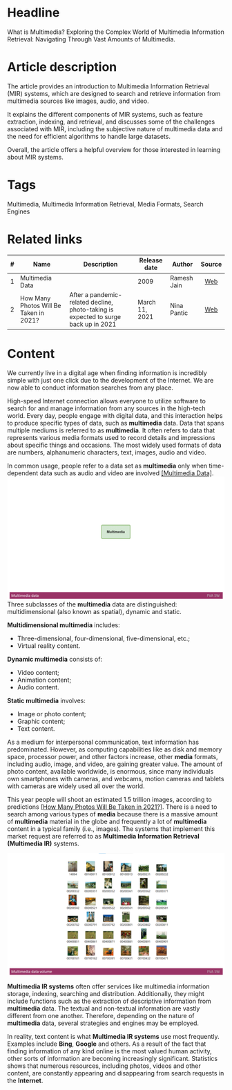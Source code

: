 # Headline
What is Multimedia?
Exploring the Complex World of Multimedia Information Retrieval: Navigating Through Vast Amounts of Multimedia.

# Article description
The article provides an introduction to Multimedia Information Retrieval (MIR) systems, which are designed to search and retrieve information from multimedia sources like images, audio, and video. 

It explains the different components of MIR systems, such as feature extraction, indexing, and retrieval, and discusses some of the challenges associated with MIR, including the subjective nature of multimedia data and the need for efficient algorithms to handle large datasets. 

Overall, the article offers a helpful overview for those interested in learning about MIR systems. 

# Tags
Multimedia, Multimedia Information Retrieval, Media Formats, Search Engines

# Related links
| # | Name                 | Description           | Release date           |  Author                 | Source        |
| - | ---------------------|---------------------- |----------------------- | ----------------------- |:-------------:|
| 1 | Multimedia Data      | | 2009 | Ramesh Jain | [Web](https://link.springer.com/referenceworkentry/10.1007%2F978-0-387-39940-9_1008) |
| 2 | How Many Photos Will Be Taken in 2021? |After a pandemic-related decline, photo-taking is expected to surge back up in 2021| March 11, 2021 |Nina Pantic|[Web](https://blog.mylio.com/how-many-photos-will-be-taken-in-2021-stats/)|


# Content
We currently live in a digital age when finding information is incredibly simple with just one click due to the development of the Internet. 
We are now able to conduct information searches from any place.

High-speed Internet connection allows everyone to utilize software to search for and manage information from any sources in the high-tech world.
Every day, people engage with digital data, and this interaction helps to produce specific types of data, such as **multimedia** data.
Data that spans multiple mediums is referred to as **multimedia**.
It often refers to data that represents various media formats used to record details and impressions about specific things and occasions. 
The most widely used formats of data are numbers, alphanumeric characters, text, images, audio and video.

In common usage, people refer to a data set as **multimedia** only when time-dependent data such as audio and video are involved [[Multimedia Data]](https://link.springer.com/referenceworkentry/10.1007%2F978-0-387-39940-9_1008).
<img src="Images/Multimediadata.gif" alt="Multimediadata.gif"/>
Three subclasses of the **multimedia** data are distinguished: multidimensional (also known as spatial), dynamic and static.

**Multidimensional multimedia** includes:
* Three-dimensional, four-dimensional, five-dimensional, etc.;
* Virtual reality content.

**Dynamic multimedia** consists of:
* Video content;
* Animation content;
* Audio content.

**Static multimedia** involves:
* Image or photo content;
* Graphic content;
* Text content.

As a medium for interpersonal communication, text information has predominated. 
However, as computing capabilities like as disk and memory space, processor power, and other factors increase, other **media** formats, including audio, image, and video, are gaining greater value. 
The amount of photo content, available worldwide, is enormous, since many individuals own smartphones with cameras, and webcams, motion cameras and tablets with cameras are widely used all over the world.

This year people will shoot an estimated 1.5 trillion images, according to predictions [[How Many Photos Will Be Taken in 2021?]](https://blog.mylio.com/how-many-photos-will-be-taken-in-2021-stats/).
There is a need to search among various types of **media** because there is a massive amount of **multimedia** material in the globe and frequently a lot of **multimedia** content in a typical family (i.e., images). 
The systems that implement this market request are referred to as **Multimedia Information Retrieval (Multimedia IR)** systems. 

<img src="Images/Multimediadatavolume.png" alt="Multimediadatavolume.png" />

**Multimedia IR systems** often offer services like multimedia information storage, indexing, searching and distribution.
Additionally, they might include functions such as the extraction of descriptive information from **multimedia** data.
The textual and non-textual information are vastly different from one another.
Therefore, depending on the nature of **multimedia** data, several strategies and engines may be employed. 

In reality, text content is what **Multimedia IR systems** use most frequently.
Examples include **Bing**, **Google** and others.
As a result of the fact that finding information of any kind online is the most valued human activity, other sorts of information are becoming increasingly significant. 
Statistics shows that numerous resources, including photos, videos and other content, are constantly appearing and disappearing from search requests in the **Internet**.